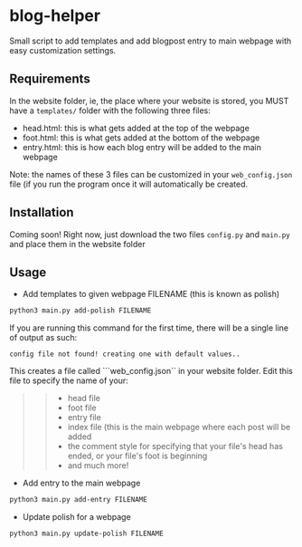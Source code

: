 # blog-helper
Small script to add templates and add blogpost entry to main webpage with easy customization settings.

## Requirements
In the website folder, ie, the place where your website is stored, you MUST have a ```templates/``` folder with the following three files:
- head.html: this is what gets added at the top of the webpage
- foot.html: this is what gets added at the bottom of the webpage
- entry.html: this is how each blog entry will be added to the main webpage

Note: the names of these 3 files can be customized in your ```web_config.json``` file (if you run the program once it will automatically be created.

## Installation

Coming soon! Right now, just download the two files ```config.py``` and ```main.py``` and place them in the website folder

## Usage

- Add templates to given webpage FILENAME (this is known as polish)

```bash
python3 main.py add-polish FILENAME
```

> >
If you are running this command for the first time, there will be a single line of output as such: 
> > 
```config file not found! creating one with default values..```
> >
> >
This creates a file called ```web_config.json`` in your website folder. Edit this file to specify the name of your:

> > - head file
> > - foot file
> > - entry file
> > - index file (this is the main webpage where each post will be added
> > - the comment style for specifying that your file's head has ended, or your file's foot is beginning
> > - and much more!

- Add entry to the main webpage

```bash
python3 main.py add-entry FILENAME
```

- Update polish for a webpage

```bash
python3 main.py update-polish FILENAME
```
